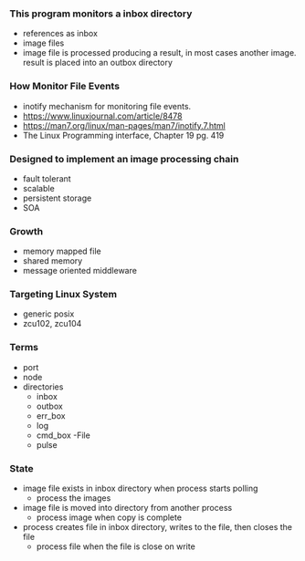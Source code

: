 ### This program monitors a inbox directory 
- references as inbox
- image files
- image file is processed producing a result, in most cases another image. 
result is placed into an outbox directory

### How Monitor File Events
- inotify mechanism for monitoring file events.
- https://www.linuxjournal.com/article/8478
- https://man7.org/linux/man-pages/man7/inotify.7.html
- The Linux Programming interface, Chapter 19 pg. 419

### Designed to implement an image processing chain
- fault tolerant 
- scalable
- persistent storage
- SOA

### Growth
- memory mapped file
- shared memory
- message oriented middleware

### Targeting Linux System
- generic posix 
- zcu102, zcu104

### Terms
- port
- node
- directories
  - inbox
  - outbox
  - err_box
  - log
  - cmd_box
-File
  - pulse

### State
- image file exists in inbox directory when process starts polling
  - process the images
- image file is moved into directory from another process
  - process image when copy is complete
- process creates file in inbox directory, writes to the file, then closes the file
  - process file when the file is close on write